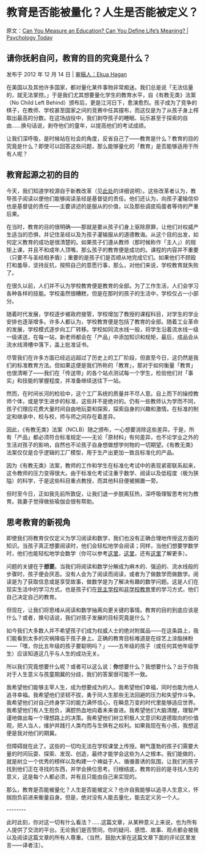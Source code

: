 # 教育是否能被量化？人生是否能被定义？

原文：[Can You Measure an Education? Can You Define Life’s Meaning? | Psychology Today](https://www.psychologytoday.com/us/blog/freedom-learn/201212/can-you-measure-education-can-you-define-life-s-meaning)

## 请你抚躬自问，教育的目的究竟是什么？

发布于 2012 年 12 月 14 日 | [审稿人：Ekua Hagan](https://www.psychologytoday.com/us/docs/editorial-process)

在美国以及其他许多国家，都对量化某件事物非常痴迷。我们总是说「无法估量的，就无法掌控。」于是我们尤其想要量化学生的教育水平，自《有教无类》法案（No Child Left Behind）颁布后，更是江河日下，愈演愈烈。孩子成为了竞争的棋子，在教师、学校甚至国家之间的竞赛中任其摆布，而这仅是为了从孩子身上榨取出最高的分数。在这场战役中，我们剥夺孩子的睡眠、玩乐甚至于探索的自由……换句话说，剥夺他们的童年，以提高他们的考试成绩。

让我们深呼吸，是时候站在社会的角度，反省自己了——教育是什么？教育的目的究竟是什么？即使可以回答这些问题，那么能够量化的「教育」是否能够适用于所有人呢？

## 教育起源之初的目的

今天，我们知道学校源自于新教改革（见[此处](https://www.psychologytoday.com/us/blog/freedom-learn/200808/brief-history-education)的详细说明）。这些改革者认为，教导孩子阅读以便他们能够阅读圣经是基督徒的责任。他们还认为，向孩子灌输信仰也是基督徒的责任——主要讲述的是服从的价值，以及那些调皮捣蛋者等待的严重后果。

在当时，教育的目的很明确——那就是要从孩子们身上驱除原罪，让他们对权威产生适当的恐惧，并记住圣经以及为孩子灌输服从的道德教诲。从这个目的出发，如何定义教育的成功是很清楚的。如果孩子们遵从教师（那时候称作「主人」）的规矩上课，并且不和成年人顶嘴，那么孩子的教育便是成功的。课程的内容并不重要（只要不与圣经相矛盾）；重要的是孩子们是否顺从地完成它们。如果他们不顾殴打和羞辱，坚持反抗，按照自己的意愿行事，那么，对他们来说，学校教育就失败了。

在很久以前，人们并不认为学校教育便是教育的全部。为了工作生活，人们会学习各种各样的技能。学校虽然很糟糕，但是在那时的孩子的生活中，学校仅占一小部分。

随着时代发展，学校逐步被政府接管，学校增加了教授的课程科目，对学生的学业安排也逐渐增多。许多人都认为，学校教育便是包括了教育的全部。随着工业革命的发展，学校模式逐步向工厂转移。学校如同流水线一般，将学生沿着流水线一级一级递送，在每一站，新老师都会在「产品」中添加知识和规矩，最后，成品会从流水线滑槽中落下，盖上批准证书。

尽管我们在许多方面已经远远超过了历史上的工厂阶段，但直至今日，这仍然是我们的标准教育方法。但如果这便是我们所称的「教育」，那对于如何衡量「教育」也很清晰了——我们在「传送带」的各个站点测试每一个学生，检验他们对「事实」和技能的掌握程度，并准备继续送往下一站。

然而，在时间长河的检验中，这个工厂系统的质量并不尽人意。自上而下的操控教师个体，或是学生进步的标准，这些并不是绝对的。仍有一些教师认为学而不同，孩子们理应花费大量时间自由地玩耍和探索，探索自身的兴趣和激情。在标准的制定和继承中，校与校，师与师之间存在着差异。

因此，《有教无类》法案（NCLB）随之颁布，一心想要消除这些差异。于是，所有「产品」都必须符合标准规定——无论「原材料」有何差异，也不论学业之外的生活对孩子的影响，自然也不论孩子自身想做想学何物的一切期望。《有教无类》法案仅仅是合乎逻辑的工厂模型，用于生产出更加一致且标准化的产品。

因为《有教无类》法案，教师的工作和学生在标准化考试中的表现紧密联系起来，这令教师的压力变得很大。由于标准化考试注重于数学、阅读以及低程度（极为狭隘）的科学，于是这些科目重点教授，而其他科目便被搁置一旁。

但时至今日，正如我先前所敦促，让我们退一步脱离狂热，深呼吸理智思考何为教育。我妻子觉得做些瑜伽会很有帮助。

## 思考教育的新视角

即使我们将教育仅仅定义为学习阅读和数学，我们也没有正确合理地传授这方面的知识。当孩子真正想要阅读时，他们会轻松地学会阅读；同样，当他们想要学数学时，他们也能轻松地学会数学（你可以参考[这里](https://www.psychologytoday.com/us/blog/freedom-learn/201002/children-teach-themselves-read)，[这里](http://www.psychologytoday.com/blog/freedom-learn/201003/when-less-is-more-the-case-teaching-less-math-in-schools)，还有[这里](https://www.psychologytoday.com/us/blog/freedom-learn/201004/kids-learn-math-easily-when-they-control-their-own-learning)了解更多）。

问题的关键在于**想要**。当我们将阅读和数学分解成为麻木的、强迫的、流水线般的步骤时，孩子便会厌恶。没有人会为了阅读而阅读，或者为了做数学而做数学。阅读是为了获取信息或是享受故事，做数学是为了解决有趣的数学问题。这是人们在现实生活中的学习方式，也是孩子们在[民主学校](https://www.psychologytoday.com/us/blog/freedom-learn/200808/children-educate-themselves-iv-lessons-sudbury-valley)和[非学校教育](https://www.psychologytoday.com/us/blog/freedom-learn/201202/the-benefits-unschooling-report-i-large-survey)里的学习方式，他们自己决定自己的教育。

但现在，让我们将思绪从阅读和数学抽离向更关键的事情。教育的目的到底应该是什么？或者，换句话说，我们对孩子发展的目标究竟是什么？

如今我们大多数人并不希望孩子们成为权威人士的绝对附属品——在这条路上，我们能看到太多的灾祸降临于孩子身上。正确的教育目标难道是在综艺上涂脂抹粉——「嘿，你比五年级的孩子要聪明吗？」——五年级的孩子（或任何其他年级学生）应该知道这几乎与人生的成功无关。

所以我们究竟想要什么呢？或者可以这么说：**你**想要什么？我想要什么？出于你我对于人生意义与孩童期冀的分歧，我们的答案很可能不一致。

我希望他们能够主宰人生，成为想要成为的人。我希望他们幸福，同时也能为他人追寻幸福。我希望他们坚韧不拔，勇于同人生那些无法回避的压力和失望作斗争。我希望他们对自己终身学习的能力满怀信心，在瞬息万变的时代里能够适应世界。我希望他们有人生抱负，满腔热血地向着未来奋进。我希望他们大脑清醒，理智严谨地做出每一个理想路上的决策。我希望他们树立积极人文意识和道德取向的价值观，把人当人，维护并践行人类均而与生俱有之权利。如果我现在有小孩，我想这便是我对他们的期冀。

但障碍就在此了。这些的一切均无法在学校课堂上传授。朝气蓬勃的孩子们需要大量的时间玩耍、探索、发现、创造，最终才能学会这些为人之根本。我们能做的，就是树立一个优秀的榜样以及构建一个裨益于人、循循善诱的氛围，让我们的孩子找到他们正在寻找的东西，并学会换位思考。归根结底，教育的目的是寻找人生的意义，这是每个人都必须，并有且只能由自己来实现的。

那么，教育是否能被量化？人生是否能被定义？也许自我能够以追寻人生意义，怀揣抱负前进来衡量自身。但是，绝对没有人能去量化，能去定义另一个人。

\--------

此时此刻，你对这一切有什么看法？……这篇文章，从某种意义上来说，也为所有人提供了交流的平台。无论我们是否赞同，你的疑问、感悟、故事、观点都会被我以及阅读这篇文章的所有人尊重。（当然，鼓励大家在这篇文章下面的评论区里发言——译者注）。